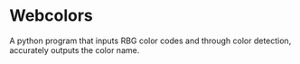 # Webcolors
A python program that inputs RBG color codes and through color detection, 
accurately outputs the color name.

